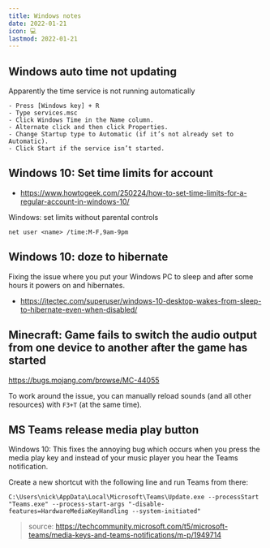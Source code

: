 ```yaml
---
title: Windows notes
date: 2022-01-21
icon: 💻
lastmod: 2022-01-21
---
```


## Windows auto time not updating

Apparently the time service is not running automatically

>
    - Press [Windows key] + R 
    - Type services.msc
    - Click Windows Time in the Name column.
    - Alternate click and then click Properties.
    - Change Startup type to Automatic (if it’s not already set to Automatic).
    - Click Start if the service isn’t started.


## Windows 10: Set time limits for account

* https://www.howtogeek.com/250224/how-to-set-time-limits-for-a-regular-account-in-windows-10/

Windows: set limits without parental controls

```
net user <name> /time:M-F,9am-9pm
```

## Windows 10: doze to hibernate

Fixing the issue where you put your Windows PC to sleep and after some hours it powers on and hibernates.

* https://itectec.com/superuser/windows-10-desktop-wakes-from-sleep-to-hibernate-even-when-disabled/

## Minecraft: Game fails to switch the audio output from one device to another after the game has started

https://bugs.mojang.com/browse/MC-44055

>
To work around the issue, you can manually reload sounds (and all other resources) with `F3+T` (at the same time).

## MS Teams release media play button

Windows 10: This fixes the annoying bug which occurs when you press the media play key and instead of your music player you hear the Teams notification.

Create a new shortcut with the following line and run Teams from there:

`C:\Users\nick\AppData\Local\Microsoft\Teams\Update.exe --processStart "Teams.exe" --process-start-args "-disable-features=HardwareMediaKeyHandling --system-initiated"`

> source: https://techcommunity.microsoft.com/t5/microsoft-teams/media-keys-and-teams-notifications/m-p/1949714

